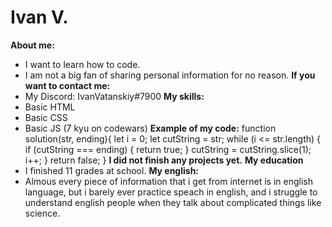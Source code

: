 # Ivan V.
**About me:**
* I want to learn how to code.
* I am not a big fan of sharing personal information for no reason.
**If you want to contact me:**
* My Discord: IvanVatanskiy#7900
**My skills:**
* Basic HTML
* Basic CSS
* Basic JS (7 kyu on codewars)
**Example of my code:**
function solution(str, ending){
 let i = 0;
 let cutString = str;
  while (i <= str.length) {
   if (cutString === ending) {
    return true;
    }
  cutString = cutString.slice(1);
  i++;
  }
return false;
}
**I did not finish any projects yet.**
**My education**
* I finished 11 grades at school.
**My english:**
* Almous every piece of information that i get from internet is in english language, but i barely ever practice speach in english, and i struggle to understand english people when they talk about complicated things like science.


